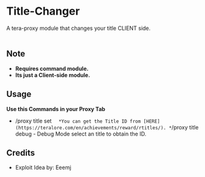 # Title-Changer
A tera-proxy module that changes your title CLIENT side.<br/><br/>

## Note
* __Requires command module.__<br/>
* __Its just a Client-side module.__

## Usage

__Use this Commands in your Proxy Tab__
* /proxy title set <insert id here>` 
*You can get the Title ID from [HERE](https://teralore.com/en/achievements/reward/rtitles/).
*`/proxy title debug - Debug Mode select an title to obtain the ID.

## Credits
* Exploit Idea by: Eeemj
